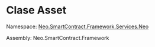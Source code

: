 # Clase Asset

Namespace: [Neo.SmartContract.Framework.Services.Neo](../Neo.md)

Assembly: Neo.SmartContract.Framework

